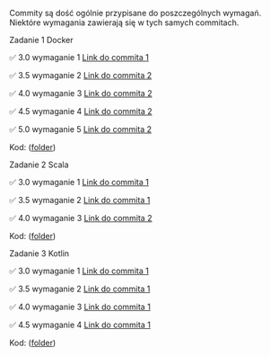 Commity są dość ogólnie przypisane do poszczególnych wymagań. Niektóre wymagania zawierają się w tych samych commitach.

Zadanie 1 Docker

✅ 3.0 wymaganie 1 [Link do commita 1](https://github.com/BStchw/ebiznes_2025/commit/10a9073aca4795b69f52fdd89bbd92e00da31147)

✅ 3.5 wymaganie 2 [Link do commita 2](https://github.com/BStchw/ebiznes_2025/commit/1fda2665613aa0a2870cb441c8d78eccff41a280)

✅ 4.0 wymaganie 3 [Link do commita 2](https://github.com/BStchw/ebiznes_2025/commit/1fda2665613aa0a2870cb441c8d78eccff41a280)

✅ 4.5 wymaganie 4 [Link do commita 2](https://github.com/BStchw/ebiznes_2025/commit/1fda2665613aa0a2870cb441c8d78eccff41a280)

✅ 5.0 wymaganie 5 [Link do commita 2](https://github.com/BStchw/ebiznes_2025/commit/1fda2665613aa0a2870cb441c8d78eccff41a280)

Kod: ([folder](https://github.com/BStchw/ebiznes_2025/tree/main/Projekt1))

Zadanie 2 Scala

✅ 3.0 wymaganie 1 [Link do commita 1](https://github.com/BStchw/ebiznes_2025/commit/ca56fa4d10182081067d143ac45a02bb4a3bc227)

✅ 3.5 wymaganie 2 [Link do commita 1](https://github.com/BStchw/ebiznes_2025/commit/0b9ab58e0d1994678ce0d31562bf5b80727d37c7)

✅ 4.0 wymaganie 3 [Link do commita 2](https://github.com/BStchw/ebiznes_2025/commit/150dcba5f6f6bee18692f7fdf7ed3f5053a8b109)



Kod: ([folder](https://github.com/BStchw/ebiznes_2025/tree/main/Projekt2))

Zadanie 3 Kotlin

✅ 3.0 wymaganie 1 [Link do commita 1](https://github.com/BStchw/ebiznes_2025/commit/1121d027f78d3f66705f3d52a7e3f4c798079789)

✅ 3.5 wymaganie 2 [Link do commita 1](https://github.com/BStchw/ebiznes_2025/commit/1121d027f78d3f66705f3d52a7e3f4c798079789)

✅ 4.0 wymaganie 3 [Link do commita 1](https://github.com/BStchw/ebiznes_2025/commit/1121d027f78d3f66705f3d52a7e3f4c798079789)

✅ 4.5 wymaganie 4 [Link do commita 1](https://github.com/BStchw/ebiznes_2025/commit/1121d027f78d3f66705f3d52a7e3f4c798079789)

Kod: ([folder](https://github.com/BStchw/ebiznes_2025/tree/main/Projekt3))
